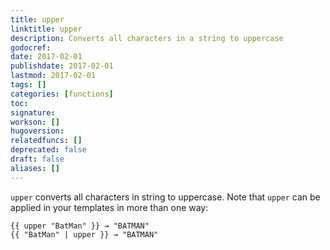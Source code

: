```yaml
---
title: upper
linktitle: upper
description: Converts all characters in a string to uppercase
godocref:
date: 2017-02-01
publishdate: 2017-02-01
lastmod: 2017-02-01
tags: []
categories: [functions]
toc:
signature:
workson: []
hugoversion:
relatedfuncs: []
deprecated: false
draft: false
aliases: []
---
```


`upper` converts all characters in string to uppercase. Note that `upper` can be applied in your templates in more than one way:

```
{{ upper "BatMan" }} → "BATMAN"
{{ "BatMan" | upper }} → "BATMAN"
```

